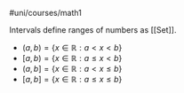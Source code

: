 #uni/courses/math1 

Intervals define ranges of numbers as [[Set]].
- $(a,b) = \{ x \in \mathbb{R}: a \lt x \lt b \}$
- $[a,b) = \{ x \in \mathbb{R}: a \le x \lt b \}$
- $(a,b] = \{ x \in \mathbb{R}: a \lt x \le b \}$
- $[a,b] = \{ x \in \mathbb{R}: a \le x \le b \}$
